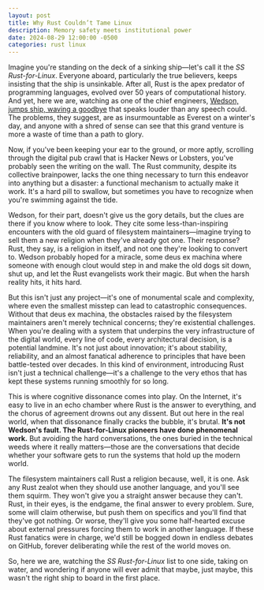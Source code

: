```yaml
---
layout: post
title: Why Rust Couldn’t Tame Linux
description: Memory safety meets institutional power
date: 2024-08-29 12:00:00 -0500
categories: rust linux
---
```


Imagine you're standing on the deck of a sinking ship—let's call it the *SS Rust-for-Linux*. Everyone aboard, particularly the true believers, keeps insisting that the ship is unsinkable. After all, Rust is the apex predator of programming languages, evolved over 50 years of computational history. And yet, here we are, watching as one of the chief engineers, [Wedson, jumps ship, waving a goodbye](https://lore.kernel.org/lkml/20240828211117.9422-1-wedsonaf@gmail.com/) that speaks louder than any speech could. The problems, they suggest, are as insurmountable as Everest on a winter's day, and anyone with a shred of sense can see that this grand venture is more a waste of time than a path to glory.

Now, if you've been keeping your ear to the ground, or more aptly, scrolling through the digital pub crawl that is Hacker News or Lobsters, you've probably seen the writing on the wall. The Rust community, despite its collective brainpower, lacks the one thing necessary to turn this endeavor into anything but a disaster: a functional mechanism to actually make it work. It's a hard pill to swallow, but sometimes you have to recognize when you're swimming against the tide.

Wedson, for their part, doesn't give us the gory details, but the clues are there if you know where to look. They cite some less-than-inspiring encounters with the old guard of filesystem maintainers—imagine trying to sell them a new religion when they've already got one. Their response? Rust, they say, is a religion in itself, and not one they're looking to convert to. Wedson probably hoped for a miracle, some deus ex machina where someone with enough clout would step in and make the old dogs sit down, shut up, and let the Rust evangelists work their magic. But when the harsh reality hits, it hits hard.

But this isn't just any project—it's one of monumental scale and complexity, where even the smallest misstep can lead to catastrophic consequences. Without that deus ex machina, the obstacles raised by the filesystem maintainers aren't merely technical concerns; they're existential challenges. When you're dealing with a system that underpins the very infrastructure of the digital world, every line of code, every architectural decision, is a potential landmine. It's not just about innovation; it's about stability, reliability, and an almost fanatical adherence to principles that have been battle-tested over decades. In this kind of environment, introducing Rust isn't just a technical challenge—it's a challenge to the very ethos that has kept these systems running smoothly for so long.

This is where cognitive dissonance comes into play. On the Internet, it's easy to live in an echo chamber where Rust is the answer to everything, and the chorus of agreement drowns out any dissent. But out here in the real world, when that dissonance finally cracks the bubble, it's brutal. **It's not Wedson's fault. The Rust-for-Linux pioneers have done phenomenal work.** But avoiding the hard conversations, the ones buried in the technical weeds where it really matters—those are the conversations that decide whether your software gets to run the systems that hold up the modern world.

The filesystem maintainers call Rust a religion because, well, it is one. Ask any Rust zealot when they should use another language, and you'll see them squirm. They won't give you a straight answer because they can't. Rust, in their eyes, is the endgame, the final answer to every problem. Sure, some will claim otherwise, but push them on specifics and you'll find that they've got nothing. Or worse, they'll give you some half-hearted excuse about external pressures forcing them to work in another language. If these Rust fanatics were in charge, we'd still be bogged down in endless debates on GitHub, forever deliberating while the rest of the world moves on.

So, here we are, watching the *SS Rust-for-Linux* list to one side, taking on water, and wondering if anyone will ever admit that maybe, just maybe, this wasn't the right ship to board in the first place.
